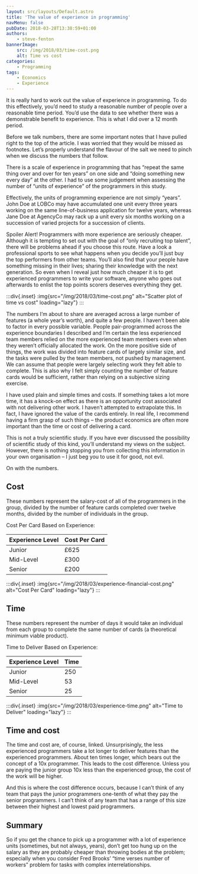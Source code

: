 ```yaml
---
layout: src/layouts/Default.astro
title: 'The value of experience in programming'
navMenu: false
pubDate: 2018-03-28T13:38:59+01:00
authors:
    - steve-fenton
bannerImage:
    src: /img/2018/03/time-cost.png
    alt: Time vs cost
categories:
    - Programming
tags:
    - Economics
    - Experience
---
```


It is really hard to work out the value of experience in programming. To do this effectively, you’d need to study a reasonable number of people over a reasonable time period. You’d use the data to see whether there was a demonstrable benefit to experience. This is what I did over a 12 month period.

Before we talk numbers, there are some important notes that I have pulled right to the top of the article. I was worried that they would be missed as footnotes. Let’s properly understand the flavour of the salt we need to pinch when we discuss the numbers that follow.

There is a scale of experience in programming that has “repeat the same thing over and over for ten years” on one side and “doing something new every day” at the other. I had to use some judgement when assessing the number of “units of experience” of the programmers in this study.

Effectively, the units of programming experience are not simply “years”. John Doe at LOBCo may have accumulated one unit every three years working on the same line-of-business application for twelve years, whereas Jane Doe at AgencyCo may rack up a unit every six months working on a succession of varied projects for a succession of clients.

Spoiler Alert! Programmers with more experience are seriously cheaper. Although it is tempting to set out with the goal of “only recruiting top talent”, there will be problems ahead if you choose this route. Have a look a professional sports to see what happens when you decide you’ll just buy the top performers from other teams. You’ll also find that your people have something missing in their lives; sharing their knowledge with the next generation. So even when I reveal just how much cheaper it is to get experienced programmers to write your software, anyone who goes out afterwards to enlist the top points scorers deserves everything they get.

:::div{.inset}
:img{src="/img/2018/03/time-cost.png" alt="Scatter plot of time vs cost" loading="lazy"}
:::

The numbers I’m about to share are averaged across a large number of features (a whole year’s worth), and quite a few people. I haven’t been able to factor in every possible variable. People pair-programmed across the experience boundaries I described and I’m certain the less experienced team members relied on the more experienced team members even when they weren’t officially allocated the work. On the more positive side of things, the work was divided into feature cards of largely similar size, and the tasks were pulled by the team members, not pushed by management. We can assume that people were largely selecting work they felt able to complete. This is also why I felt simply counting the number of feature cards would be sufficient, rather than relying on a subjective sizing exercise.

I have used plain and simple times and costs. If something takes a lot more time, it has a knock-on effect as there is an opportunity cost associated with not delivering other work. I haven’t attempted to extrapolate this. In fact, I have ignored the value of the cards entirely. In real life, I recommend having a firm grasp of such things – the product economics are often more important than the time or cost of delivering a card.

This is not a truly scientific study. If you have ever discussed the possibility of scientific study of this kind, you’ll understand my views on the subject. However, there is nothing stopping you from collecting this information in your own organisation – I just beg you to use it for good, not evil.

On with the numbers.

## Cost

These numbers represent the salary-cost of all of the programmers in the group, divided by the number of feature cards completed over twelve months, divided by the number of individuals in the group.

Cost Per Card Based on Experience:

| Experience Level | Cost Per Card |
|------------------|---------------|
| Junior           | £625          |
| Mid-Level        | £300          |
| Senior           | £200          |

:::div{.inset}
:img{src="/img/2018/03/experience-financial-cost.png" alt="Cost Per Card" loading="lazy"}
:::

## Time

These numbers represent the number of days it would take an individual from each group to complete the same number of cards (a theoretical minimum viable product).

Time to Deliver Based on Experience:

| Experience Level | Time |
|------------------|------|
| Junior           | 250  |
| Mid-Level        | 53   |
| Senior           | 25   |

:::div{.inset}
:img{src="/img/2018/03/experience-time.png" alt="Time to Deliver" loading="lazy"}
:::

## Time and cost

The time and cost are, of course, linked. Unsurprisingly, the less experienced programmers take a lot longer to deliver features than the experienced programmers. About ten times longer, which bears out the concept of a 10x programmer. This leads to the cost difference. Unless you are paying the junior group 10x less than the experienced group, the cost of the work will be higher.

And this is where the cost difference occurs, because I can’t think of any team that pays the junior programmers one-tenth of what they pay the senior programmers. I can’t think of any team that has a range of this size between their highest and lowest paid programmers.

## Summary

So if you get the chance to pick up a programmer with a lot of experience units (sometimes, but not always, years), don’t get too hung up on the salary as they are probably cheaper than throwing bodies at the problem; especially when you consider Fred Brooks’ “time verses number of workers” problem for tasks with complex interrelationships.